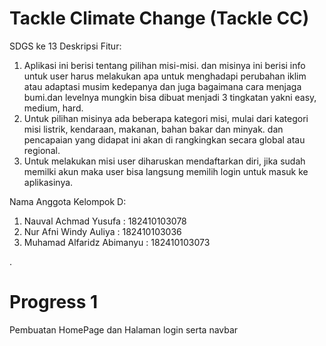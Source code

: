 # Tackle Climate Change (Tackle CC)

SDGS ke 13
Deskripsi Fitur:

1. Aplikasi ini berisi tentang pilihan misi-misi. dan misinya ini berisi info untuk 
user harus melakukan apa untuk menghadapi perubahan iklim atau adaptasi musim 
kedepanya dan juga bagaimana cara menjaga bumi.dan levelnya mungkin bisa dibuat 
menjadi 3 tingkatan yakni easy, medium, hard.
2. Untuk pilihan misinya ada beberapa kategori misi, mulai dari kategori misi listrik, 
kendaraan, makanan, bahan bakar dan minyak. dan pencapaian yang didapat ini akan di rangkingkan
secara global atau regional. 
3. Untuk melakukan misi user diharuskan mendaftarkan diri, jika sudah memilki akun 
maka user bisa langsung memilih login untuk masuk ke aplikasinya.

Nama Anggota Kelompok D:
1. Nauval Achmad Yusufa : 182410103078
2. Nur Afni Windy Auliya : 182410103036
3. Muhamad Alfaridz Abimanyu : 182410103073

.
# Progress 1
Pembuatan HomePage dan Halaman login serta navbar

